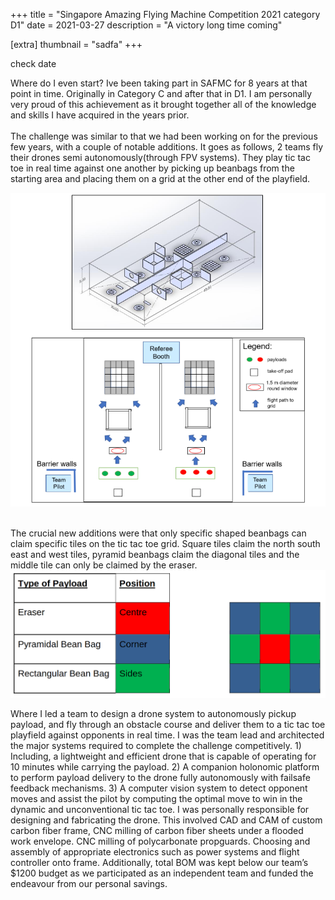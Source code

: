 +++
title = "Singapore Amazing Flying Machine Competition 2021 category D1"
date = 2021-03-27
description = "A victory long time coming"

[extra]
thumbnail = "sadfa"
+++

check date

Where do I even start? Ive been taking part in SAFMC for 8 years at that point in time. Originally in Category C and after that in D1. I am personally very proud of this achievement as it brought together all of the knowledge and skills I have acquired in the years prior. 
\
\
The challenge was similar to that we had been working on for the previous few years, with a couple of notable additions. It goes as follows, 2 teams fly their drones semi autonomously(through FPV systems). They play tic tac toe in real time against one another by picking up beanbags from the starting area and placing them on a grid at the other end of the playfield. 

![safmc playfield](/images/safmc2021_playfield.png)

\
The crucial new additions were that only specific shaped beanbags can claim specific tiles on the tic tac toe grid. Square tiles claim the north south east and west tiles, pyramid beanbags claim the diagonal tiles and the middle tile can only be claimed by the eraser. 
![safmc playfield](/images/safmc2021_tiles.png)

Where I led a team to design a drone system to autonomously pickup payload, and fly through an obstacle course and deliver them to a tic tac toe playfield against opponents in real time. I was the team lead and architected the major systems required to complete the challenge competitively. 1) Including, a lightweight and efficient drone that is capable of operating for 10 minutes while carrying the payload. 2) A companion holonomic platform to perform payload delivery to the drone fully autonomously with failsafe feedback mechanisms. 3) A computer vision system to detect opponent moves and assist the pilot by computing the optimal move to win in the dynamic and unconventional tic tac toe. I was personally responsible for designing and fabricating the drone. This involved CAD and CAM of custom carbon fiber frame, CNC milling of carbon fiber sheets under a flooded work envelope. CNC milling of polycarbonate propguards. Choosing and assembly of appropriate electronics such as power systems and flight controller onto frame. Additionally, total BOM was kept below our team’s $1200 budget as we participated as an independent team and funded the endeavour from our personal savings. 

